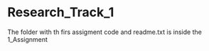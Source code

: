 # Research_Track_1

The folder with th firs assigment code and readme.txt is inside the 1_Assignment

